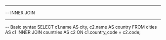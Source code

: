 -- ----------------------------------------
-- INNER JOIN
-- ----------------------------------------

-- Basic syntax
SELECT c1.name AS city, c2.name AS country
FROM cities AS c1
INNER JOIN countries AS c2
  ON c1.country_code = c2.code;
